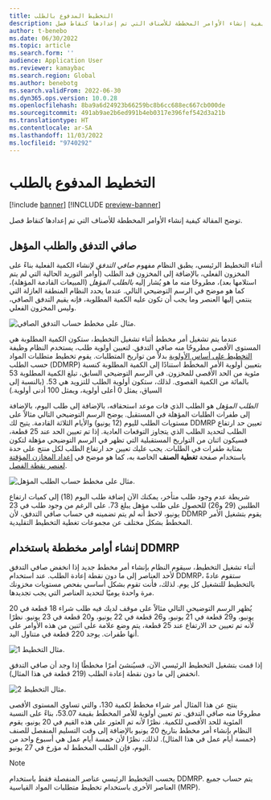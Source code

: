 ```yaml
---
title: التخطيط المدفوع بالطلب
description: توضح المقالة كيفية إنشاء الأوامر المخططة للأصناف التي تم إعدادها كنقاط فصل.
author: t-benebo
ms.date: 06/30/2022
ms.topic: article
ms.search.form: ''
audience: Application User
ms.reviewer: kamaybac
ms.search.region: Global
ms.author: benebotg
ms.search.validFrom: 2022-06-30
ms.dyn365.ops.version: 10.0.28
ms.openlocfilehash: 8ba9a6d24923b66259bc8b6cc688ec667cb000de
ms.sourcegitcommit: 491ab9ae2b6ed991b4eb0317e396fef542d3a21b
ms.translationtype: HT
ms.contentlocale: ar-SA
ms.lasthandoff: 11/03/2022
ms.locfileid: "9740292"
---
```

# <a name="demand-driven-planning"></a>التخطيط المدفوع بالطلب

[!include [banner](../../includes/banner.md)]
[!INCLUDE [preview-banner](../../includes/preview-banner.md)]
<!-- KFM: Preview until further notice -->

توضح المقالة كيفية إنشاء الأوامر المخططة للأصناف التي تم إعدادها كنقاط فصل.

## <a name="net-flow-and-qualified-demand"></a>صافي التدفق والطلب المؤهل

أثناء التخطيط الرئيسي، يطبق النظام مفهوم *صافي التدفق* لإنشاء الكمية الفعلية بناءً على المخزون الفعلي، بالإضافة إلى المخزون قيد الطلب (أوامر التوريد الحالية التي لم يتم استلامها بعد)، مطروحًا منه ما هو يُشار إليه *بالطلب المؤهل* (المبيعات القادمة المؤهلة)، كما هو موضح في الرسم التوضيحي التالي. عندما يحدد النظام المنطقة العازلة التي ينتمي إليها العنصر وما يجب أن تكون عليه الكمية المطلوبة، فإنه يقيم التدفق الصافي، وليس المخزون الفعلي.

![مثال على مخطط حساب التدفق الصافي.](media/ddmrp-net-flow-example.png "مثال على مخطط حساب التدفق الصافي")

عندما يتم تشغيل أمر مخطط أثناء تشغيل التخطيط، ستكون الكمية المطلوبة هي المستوى الأقصى مطروحًا منه صافي التدفق. لتعيين أولوية طلب، يستخدم النظام وظيفة [التخطيط على أساس الأولوية](priority-based-planning.md) بدلاً من تواريخ المتطلبات. يقوم تخطيط متطلبات المواد حسب الطلب (DDMRP) بتعيين أولوية الأمر المخطَط استنادًا إلى الكمية المطلوبة كنسبة مئوية من الحد الأقصى للمخزون. في الرسم التوضيحي السابق، تبلغ الكمية المطلوبة 53 بالمائة من الكمية القصوى. لذلك، ستكون أولوية الطلب للتزويد هي 53. (بالنسبة إلى السياق، يمثل 0 أعلى أولوية، ويمثل 100 أدنى أولوية.)

*الطلب المؤهل* هو الطلب الذي فات موعد استحقاقه، بالإضافة إلى طلب اليوم، بالإضافة إلى طفرات الطلبات المؤهلة في المستقبل. يوضح الرسم التوضيحي التالي مثالاً على مستويات الطلب لليوم (12 يونيو) والأيام الثلاثة القادمة. يتيح لك DDMRP تعيين حد ارتفاع الطلب لتحديد الطلب الذي يتجاوز التوقعات العادية. إذا تم تعيين الحد عند 25 قطعة، فسيكون اثنان من التواريخ المستقبلية التي تظهر في الرسم التوضيحي مؤهلة لتكون بمثابة طفرات في الطلبات. يجب عليك تعيين حد ارتفاع الطلب لكل منتج على حدة باستخدام صفحة **تغطية الصنف** الخاصة به، كما هو موضح في [إعداد المخازن المؤقتة لعنصر نقطة الفصل](ddmrp-buffer-profile-and-levels.md#set-up-buffers).

![مثال على مخطط حساب الطلب المؤهل.](media/ddmrp-net-qualified-demand-example.png "مثال على مخطط حساب الطلب المؤهل")

شريطة عدم وجود طلب متأخر، يمكنك الآن إضافة طلب اليوم (18) إلى كميات ارتفاع الطلبين (29 و26) للحصول على طلب مؤهل يبلغ 73. على الرغم من وجود طلب في 23 يونيو، لاحظ أنه لم يتم تضمينه في حساب صافي التدفق، لأن DDMRP يقوم بتشغيل الأمر المخطط بشكل مختلف عن مجموعات تغطية التخطيط التقليدية.

## <a name="generating-planned-orders-with-ddmrp"></a>إنشاء أوامر مخططة باستخدام DDMRP

أثناء تشغيل التخطيط، سيقوم النظام بإنشاء أمر مخطط جديد إذا انخفض صافي التدفق لأحد العناصر إلى ما دون نقطة إعادة الطلب. عند استخدام DDMRP، ستقوم عادةً بالتخطيط للتشغيل كل يوم. لذلك، فأنت تقوم بشكل أساسي بفحص مستويات مخزونك مرة واحدة يوميًا لتحديد العناصر التي يجب تجديدها.

يُظهر الرسم التوضيحي التالي مثالاً على موقف لديك فيه طلب شراء 18 قطعة في 20 يونيو، و29 قطعة في 21 يونيو، و26 قطعة في 22 يونيو، و20 قطعة في 23 يونيو. نظرًا لأنه تم تعيين حد الارتفاع عند 25 قطعة، يتم وضع علامة على اثنين من هذه الأوامر على أنها طفرات. يوجد 220 قطعة في متناول اليد.

![مثال التخطيط 1.](media/ddmrp-planning-example-1.png "مثال التخطيط 1")

إذا قمت بتشغيل التخطيط الرئيسي الآن، فسيُنشئ أمرًا مخططًا إذا وجد أن صافي التدفق انخفض إلى ما دون نقطة إعادة الطلب (219 قطعة في هذا المثال).

![مثال التخطيط 2.](media/ddmrp-planning-example-2.png "مثال التخطيط 2")

ينتج عن هذا المثال أمر شراء مخطط لكمية 130، والتي تساوي المستوى الأقصى مطروحًا منه صافي التدفق. تم تعيين أولوية للأمر المخطَط بقيمة 53.07، بناءً على النسبة المئوية للحد الأقصى للكمية. نظرًا لأنه تم العثور على هذه القيم في 20 يونيو، يقوم النظام بإنشاء أمر مخطط بتاريخ 20 يونيو بالإضافة إلى وقت التسليم المنفصل للصنف (خمسة أيام عمل في هذا المثال). لذلك، نظرًا لأن خمسة أيام عمل هي أسبوع واحد من اليوم، فإن الطلب المخطط له مؤرخ في 27 يونيو.

> [!NOTE]
> يحسب التخطيط الرئيسي عناصر المنفصلة فقط باستخدام DDMRP. يتم حساب جميع العناصر الأخرى باستخدام تخطيط متطلبات المواد القياسية (MRP).
